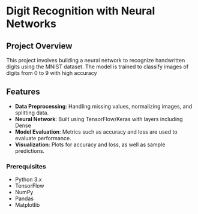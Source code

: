 # Digit Recognition with Neural Networks

## Project Overview

This project involves building a neural network to recognize handwritten digits using the MNIST dataset. The model is trained to classify images of digits from 0 to 9 with high accuracy

## Features

- **Data Preprocessing**: Handling missing values, normalizing images, and splitting data.
- **Neural Network**: Built using TensorFlow/Keras with layers including Dense
- **Model Evaluation**: Metrics such as accuracy and loss are used to evaluate performance.
- **Visualization**: Plots for accuracy and loss, as well as sample predictions.

### Prerequisites

- Python 3.x
- TensorFlow
- NumPy
- Pandas
- Matplotlib